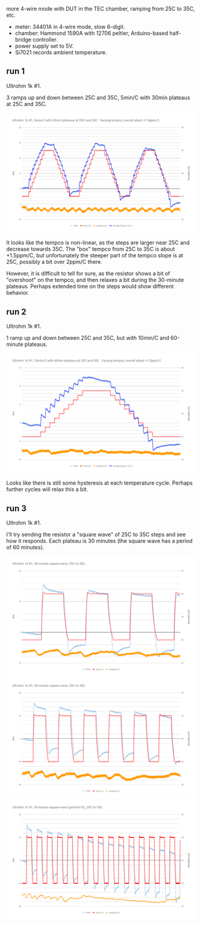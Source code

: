more 4-wire mode with DUT in the TEC chamber, ramping from 25C to 35C, etc.

- meter: 34401A in 4-wire mode, slow 6-digit.
- chamber: Hammond 1590A with 12706 peltier, Arduino-based half-bridge controller.
- power supply set to 5V.
- Si7021 records ambient temperature.


## run 1

Ultrohm 1k #1.

3 ramps up and down between 25C and 35C, 5min/C with 30min plateaus at 25C and 35C.

![](run1/chart.png)

It looks like the tempco is non-linear, as the steps are larger near 25C and decrease towards 35C.  The "box" tempco from 25C to 35C is about +1.5ppm/C, but unfortunately the steeper part of the tempco slope is at 25C, possibly a bit over 2ppm/C there.

However, it is difficult to tell for sure, as the resistor shows a bit of "overshoot" on the tempco, and then relaxes a bit during the 30-minute plateaus.  Perhaps extended time on the steps would show different behavior.


## run 2

Ultrohm 1k #1.

1 ramp up and down between 25C and 35C, but with 10min/C and 60-minute plateaus.

![](run2/chart.png)

Looks like there is still some hysteresis at each temperature cycle.  Perhaps further cycles will relax this a bit.


## run 3

Ultrohm 1k #1.

I'll try sending the resistor a "square wave" of 25C to 35C steps and see how it responds.  Each plateau is 30 minutes (the square wave has a period of 60 minutes).

![](run3/chart1.png)
![](run3/chart2.png)
![](run3/chart3.png)
